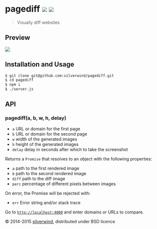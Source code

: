 # pagediff [![](https://img.shields.io/npm/v/@silverwind/pagediff.svg?style=flat)](https://www.npmjs.org/package/@silverwind/pagediff) [![](http://img.shields.io/david/silverwind/pagediff.svg?style=flat)](https://david-dm.org/silverwind/pagediff)
> Visually diff websites

## Preview
![](https://raw.githubusercontent.com/silverwind/pagediff/master/screenshot.png)

## Installation and Usage
```sh
$ git clone git@github.com:silverwind/pagediff.git
$ cd pagediff
$ npm i
$ ./server.js
```

## API
### pagediff(a, b, w, h, delay)
- `a` URL or domain for the first page
- `b` URL or domain for the second page
- `w` width of the generated images
- `h` height of the generated images
- `delay` delay in seconds after which to take the screenshot

Returns a `Promise` that resolves to an object with the following properties:

- `a` path to the first rendered image
- `b` path to the second rendered image
- `diff` path to the diff image
- `perc` percentage of different pixels between images

On error, the Promise will be rejected with:

- `err` Error string and/or stack trace

Go to [`http://localhost:4000`](http://localhost:4000) and enter domains or URLs to compare.

© 2014-2015 [silverwind](https://github.com/silverwind), distributed under BSD licence
